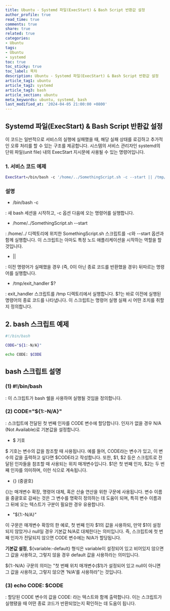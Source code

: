 ```yaml
---
title: Ubuntu - Systemd 파일(ExecStart) & Bash Script 반환값 설정
author_profile: true
read_time: true
comments: true
share: true
related: true
categories:
- Ubuntu
tags:
- Ubuntu
- systemd
toc: true
toc_sticky: true
toc_label: 목차
description: Ubuntu - Systemd 파일(ExecStart) & Bash Script 반환값 설정
article_tag1: ubuntu
article_tag2: systemd
article_tag3: bash
article_section: ubuntu
meta_keywords: ubuntu, systemd, bash
last_modified_at: '2024-04-05 21:00:00 +0800'
---
```


## Systemd 파일(ExecStart) & Bash Script 반환값 설정

이 코드는 일반적으로 서비스의 실행에 실패했을 때, 해당 실패 상태를 로깅하고 추가적인 오류 처리를 할 수 있는 구조를 제공합니다.
시스템의 서비스 관리자인 systemd의 단위 파일(unit file) 내의 ExecStart 지시문에 사용될 수 있는 명령어입니다.

### 1. 서비스 코드 예제

```bash
ExecStart=/bin/bash -c '/home/../SomethingScript.sh -c --start || /tmp/exit_handler $?'
```

### 설명 

- /bin/bash -c

 : 새 bash 세션을 시작하고, -c 옵션 다음에 오는 명령어를 실행합니다.

- /home/../SomethingScript.sh --start

 : /home/../ 디렉토리에 위치한 SomethingScript.sh 스크립트를 -c와 --start 옵션과 함께 실행합니다. 이 스크립트는 아마도 특정 노드 애플리케이션을 시작하는 역할을 할 것입니다.

- ||

 : 이전 명령어가 실패했을 경우 (즉, 0이 아닌 종료 코드를 반환했을 경우) 뒤따르는 명령어를 실행합니다.

- /tmp/exit_handler $?

 : exit_handler 스크립트를 /tmp 디렉토리에서 실행합니다.
 $?는 바로 이전에 실행된 명령어의 종료 코드를 나타냅니다. 이 스크립트는 명령어 실행 실패 시 어떤 조치를 취할지 정의합니다.

## 2. bash 스크립트  예제

```bash
#!/bin/bash

CODE="${1:-N/A}"

echo CODE: $CODE
```

## bash 스크립트 설명

### (1) #!/bin/bash

 : 이 스크립트가 bash 쉘을 사용하여 실행될 것임을 정의합니다.

### (2) CODE="${1:-N/A}"

 : 스크립트에 전달된 첫 번째 인자를 CODE 변수에 할당합니다. 인자가 없을 경우 N/A (Not Available)로 기본값을 설정합니다.

- $ 기호

$ 기호는 변수의 값을 참조할 때 사용됩니다. 예를 들어, CODE라는 변수가 있고, 이 변수의 값을 출력하고 싶다면 $CODE라고 작성합니다. 또한, $1, $2 등은 스크립트로 전달된 인자들을 참조할 때 사용되는 위치 매개변수입니다. $1은 첫 번째 인자, $2는 두 번째 인자를 의미하며, 이런 식으로 계속됩니다.

- {} (중괄호)

{}는 매개변수 확장, 명령어 대체, 혹은 산술 연산을 위한 구문에 사용됩니다. 변수 이름을 중괄호로 감싸는 것은 그 변수를 명확히 정의하는 데 도움이 되며, 특히 변수 이름과 그 뒤에 오는 텍스트가 구분이 필요한 경우 유용합니다.

- "${1:-N/A}"

이 구문은 매개변수 확장의 한 예로, 첫 번째 인자 $1의 값을 사용하되, 만약 $1이 설정되지 않았거나 null일 경우 기본값 N/A로 대체한다는 의미입니다. 즉, 스크립트에 첫 번째 인자가 전달되지 않으면 CODE 변수에는 N/A가 할당됩니다.

**기본값 설정**, ${variable:-default} 형식은 variable이 설정되어 있고 비어있지 않으면 그 값을 사용하고, 그렇지 않을 경우 default 값을 사용하라는 의미입니다.

${1:-N/A} 구문의 의미는 "첫 번째 위치 매개변수($1)가 설정되어 있고 null이 아니면 그 값을 사용하고, 그렇지 않으면 'N/A'를 사용하라"는 것입니다. 

### (3) echo CODE: $CODE

 : 할당된 CODE 변수의 값을 CODE: 라는 텍스트와 함께 출력합니다. 이는 스크립트가 실행됐을 때 어떤 종료 코드가 반환되었는지 확인하는 데 도움이 됩니다.
